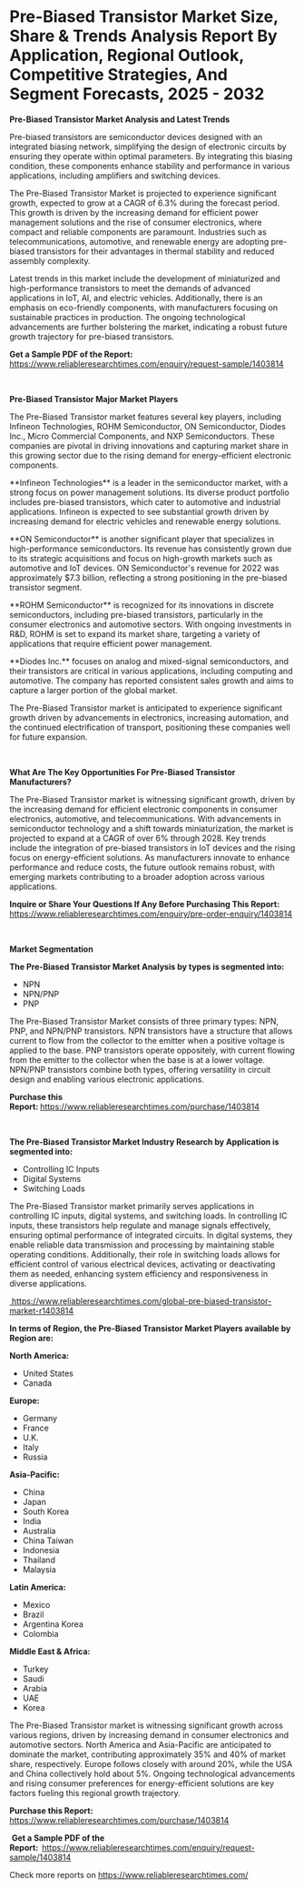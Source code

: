 <p><h1>Pre-Biased Transistor Market Size, Share & Trends Analysis Report By Application, Regional Outlook, Competitive Strategies, And Segment Forecasts, 2025 - 2032</h1></p><p><strong>Pre-Biased Transistor Market Analysis and Latest Trends</strong></p>
<p><p>Pre-biased transistors are semiconductor devices designed with an integrated biasing network, simplifying the design of electronic circuits by ensuring they operate within optimal parameters. By integrating this biasing condition, these components enhance stability and performance in various applications, including amplifiers and switching devices.</p><p>The Pre-Biased Transistor Market is projected to experience significant growth, expected to grow at a CAGR of 6.3% during the forecast period. This growth is driven by the increasing demand for efficient power management solutions and the rise of consumer electronics, where compact and reliable components are paramount. Industries such as telecommunications, automotive, and renewable energy are adopting pre-biased transistors for their advantages in thermal stability and reduced assembly complexity.</p><p>Latest trends in this market include the development of miniaturized and high-performance transistors to meet the demands of advanced applications in IoT, AI, and electric vehicles. Additionally, there is an emphasis on eco-friendly components, with manufacturers focusing on sustainable practices in production. The ongoing technological advancements are further bolstering the market, indicating a robust future growth trajectory for pre-biased transistors.</p></p>
<p><strong>Get a Sample PDF of the Report:&nbsp;</strong> <a href="https://www.reliableresearchtimes.com/enquiry/request-sample/1403814?utm_campaign=3206&utm_medium=2&utm_source=Github&utm_content=ia&utm_term=28032025&utm_id=pre-biased-transistor">https://www.reliableresearchtimes.com/enquiry/request-sample/1403814</a></p>
<p>&nbsp;</p>
<p><strong>Pre-Biased Transistor Major Market Players</strong></p>
<p><p>The Pre-Biased Transistor market features several key players, including Infineon Technologies, ROHM Semiconductor, ON Semiconductor, Diodes Inc., Micro Commercial Components, and NXP Semiconductors. These companies are pivotal in driving innovations and capturing market share in this growing sector due to the rising demand for energy-efficient electronic components.</p><p>**Infineon Technologies** is a leader in the semiconductor market, with a strong focus on power management solutions. Its diverse product portfolio includes pre-biased transistors, which cater to automotive and industrial applications. Infineon is expected to see substantial growth driven by increasing demand for electric vehicles and renewable energy solutions.</p><p>**ON Semiconductor** is another significant player that specializes in high-performance semiconductors. Its revenue has consistently grown due to its strategic acquisitions and focus on high-growth markets such as automotive and IoT devices. ON Semiconductor's revenue for 2022 was approximately $7.3 billion, reflecting a strong positioning in the pre-biased transistor segment.</p><p>**ROHM Semiconductor** is recognized for its innovations in discrete semiconductors, including pre-biased transistors, particularly in the consumer electronics and automotive sectors. With ongoing investments in R&D, ROHM is set to expand its market share, targeting a variety of applications that require efficient power management.</p><p>**Diodes Inc.** focuses on analog and mixed-signal semiconductors, and their transistors are critical in various applications, including computing and automotive. The company has reported consistent sales growth and aims to capture a larger portion of the global market.</p><p>The Pre-Biased Transistor market is anticipated to experience significant growth driven by advancements in electronics, increasing automation, and the continued electrification of transport, positioning these companies well for future expansion.</p></p>
<p>&nbsp;</p>
<p><strong>What Are The Key Opportunities For Pre-Biased Transistor Manufacturers?</strong></p>
<p><p>The Pre-Biased Transistor market is witnessing significant growth, driven by the increasing demand for efficient electronic components in consumer electronics, automotive, and telecommunications. With advancements in semiconductor technology and a shift towards miniaturization, the market is projected to expand at a CAGR of over 6% through 2028. Key trends include the integration of pre-biased transistors in IoT devices and the rising focus on energy-efficient solutions. As manufacturers innovate to enhance performance and reduce costs, the future outlook remains robust, with emerging markets contributing to a broader adoption across various applications.</p></p>
<p><strong>Inquire or Share Your Questions If Any Before Purchasing This Report:</strong> <a href="https://www.reliableresearchtimes.com/enquiry/pre-order-enquiry/1403814?utm_campaign=3206&utm_medium=2&utm_source=Github&utm_content=ia&utm_term=28032025&utm_id=pre-biased-transistor">https://www.reliableresearchtimes.com/enquiry/pre-order-enquiry/1403814</a></p>
<p>&nbsp;</p>
<p><strong>Market Segmentation</strong></p>
<p><strong>The Pre-Biased Transistor Market Analysis by types is segmented into:</strong></p>
<p><ul><li>NPN</li><li>NPN/PNP</li><li>PNP</li></ul></p>
<p><p>The Pre-Biased Transistor Market consists of three primary types: NPN, PNP, and NPN/PNP transistors. NPN transistors have a structure that allows current to flow from the collector to the emitter when a positive voltage is applied to the base. PNP transistors operate oppositely, with current flowing from the emitter to the collector when the base is at a lower voltage. NPN/PNP transistors combine both types, offering versatility in circuit design and enabling various electronic applications.</p></p>
<p><strong>Purchase this Report:&nbsp;</strong><a href="https://www.reliableresearchtimes.com/purchase/1403814?utm_campaign=3206&utm_medium=2&utm_source=Github&utm_content=ia&utm_term=28032025&utm_id=pre-biased-transistor">https://www.reliableresearchtimes.com/purchase/1403814</a></p>
<p>&nbsp;</p>
<p><strong>The Pre-Biased Transistor Market Industry Research by Application is segmented into:</strong></p>
<p><ul><li>Controlling IC Inputs</li><li>Digital Systems</li><li>Switching Loads</li></ul></p>
<p><p>The Pre-Biased Transistor market primarily serves applications in controlling IC inputs, digital systems, and switching loads. In controlling IC inputs, these transistors help regulate and manage signals effectively, ensuring optimal performance of integrated circuits. In digital systems, they enable reliable data transmission and processing by maintaining stable operating conditions. Additionally, their role in switching loads allows for efficient control of various electrical devices, activating or deactivating them as needed, enhancing system efficiency and responsiveness in diverse applications.</p></p>
<p><a href="https://www.reliableresearchtimes.com/global-pre-biased-transistor-market-r1403814?utm_campaign=3206&utm_medium=2&utm_source=Github&utm_content=ia&utm_term=28032025&utm_id=pre-biased-transistor">&nbsp;https://www.reliableresearchtimes.com/global-pre-biased-transistor-market-r1403814</a></p>
<p><strong>In terms of Region, the Pre-Biased Transistor Market Players available by Region are:</strong></p>
<p>
    <p> <strong> North America: </strong>
        <ul>
            <li>United States</li>
            <li>Canada</li>
        </ul>
        </p> 
    <p> <strong> Europe: </strong>
        <ul>
            <li>Germany</li>
            <li>France</li>
            <li>U.K.</li>
            <li>Italy</li>
            <li>Russia</li>
        </ul>
        </p> 
    <p> <strong> Asia-Pacific: </strong>
        <ul>
            <li>China</li>
            <li>Japan</li>
            <li>South Korea</li>
            <li>India</li>
            <li>Australia</li>
            <li>China Taiwan</li>
            <li>Indonesia</li>
            <li>Thailand</li>
            <li>Malaysia</li>
        </ul>
        </p> 
    <p> <strong> Latin America: </strong>
        <ul>
            <li>Mexico</li>
            <li>Brazil</li>
            <li>Argentina Korea</li>
            <li>Colombia</li>
        </ul>
        </p> 
    <p> <strong> Middle East & Africa: </strong>
        <ul>
            <li>Turkey</li>
            <li>Saudi</li>
            <li>Arabia</li>
            <li>UAE</li>
            <li>Korea</li>
        </ul>
    </p>
    </p>
<p><p>The Pre-Biased Transistor market is witnessing significant growth across various regions, driven by increasing demand in consumer electronics and automotive sectors. North America and Asia-Pacific are anticipated to dominate the market, contributing approximately 35% and 40% of market share, respectively. Europe follows closely with around 20%, while the USA and China collectively hold about 5%. Ongoing technological advancements and rising consumer preferences for energy-efficient solutions are key factors fueling this regional growth trajectory.</p></p>
<p><strong>Purchase this Report: </strong><a href="https://www.reliableresearchtimes.com/purchase/1403814?utm_campaign=3206&utm_medium=2&utm_source=Github&utm_content=ia&utm_term=28032025&utm_id=pre-biased-transistor">https://www.reliableresearchtimes.com/purchase/1403814</a></p>
<p>&nbsp;<strong>Get a Sample PDF of the Report:&nbsp;&nbsp;</strong><a href="https://www.reliableresearchtimes.com/enquiry/request-sample/1403814?utm_campaign=3206&utm_medium=2&utm_source=Github&utm_content=ia&utm_term=28032025&utm_id=pre-biased-transistor">https://www.reliableresearchtimes.com/enquiry/request-sample/1403814</a></p>
<p><strong></strong></p>
<p>Check more reports on <a href="https://www.reliableresearchtimes.com/?utm_campaign=3206&utm_medium=2&utm_source=Github&utm_content=ia&utm_term=28032025&utm_id=pre-biased-transistor">https://www.reliableresearchtimes.com/</a></p>